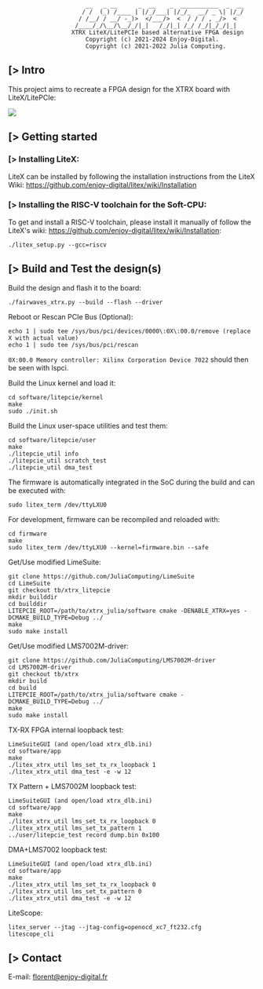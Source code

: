                           __   _ __      _  __    _  ___________  _  __
                         / /  (_) /____ | |/_/___| |/_/_  __/ _ \| |/_/
                        / /__/ / __/ -_)>  </___/>  <  / / / , _/>  <
                       /____/_/\__/\__/_/|_|   /_/|_| /_/ /_/|_/_/|_|
                      XTRX LiteX/LitePCIe based alternative FPGA design
                          Copyright (c) 2021-2024 Enjoy-Digital.
                          Copyright (c) 2021-2022 Julia Computing.

[> Intro
--------

This project aims to recreate a FPGA design for the XTRX board with
LiteX/LitePCIe:

![](https://user-images.githubusercontent.com/1450143/147348139-503834af-76d5-4172-8ca0-e323b719fa17.png)

[> Getting started
------------------
### [> Installing LiteX:

LiteX can be installed by following the installation instructions from the LiteX Wiki: https://github.com/enjoy-digital/litex/wiki/Installation

### [> Installing the RISC-V toolchain for the Soft-CPU:

To get and install a RISC-V toolchain, please install it manually of follow the LiteX's wiki: https://github.com/enjoy-digital/litex/wiki/Installation:
```
./litex_setup.py --gcc=riscv
```

[> Build and Test the design(s)
---------------------------------

Build the design and flash it to the board:
```
./fairwaves_xtrx.py --build --flash --driver
```

Reboot or Rescan PCIe Bus (Optional):
```
echo 1 | sudo tee /sys/bus/pci/devices/0000\:0X\:00.0/remove (replace X with actual value)
echo 1 | sudo tee /sys/bus/pci/rescan
```

`0X:00.0 Memory controller: Xilinx Corporation Device 7022` should then be seen with lspci.


Build the Linux kernel and load it:
```
cd software/litepcie/kernel
make
sudo ./init.sh
```

Build the Linux user-space utilities and test them:
```
cd software/litepcie/user
make
./litepcie_util info
./litepcie_util scratch_test
./litepcie_util dma_test
```

The firmware is automatically integrated in the SoC during the build and can be executed with:
```
sudo litex_term /dev/ttyLXU0
```

For development, firmware can be recompiled and reloaded with:
```
cd firmware
make
sudo litex_term /dev/ttyLXU0 --kernel=firmware.bin --safe
```

Get/Use modified LimeSuite:
```
git clone https://github.com/JuliaComputing/LimeSuite
cd LimeSuite
git checkout tb/xtrx_litepcie
mkdir builddir
cd builddir
LITEPCIE_ROOT=/path/to/xtrx_julia/software cmake -DENABLE_XTRX=yes -DCMAKE_BUILD_TYPE=Debug ../
make
sudo make install
```

Get/Use modified LMS7002M-driver:
```
git clone https://github.com/JuliaComputing/LMS7002M-driver
cd LMS7002M-driver
git checkout tb/xtrx
mkdir build
cd build
LITEPCIE_ROOT=/path/to/xtrx_julia/software cmake -DCMAKE_BUILD_TYPE=Debug ../
make
sudo make install
```

TX-RX FPGA internal loopback test:
```
LimeSuiteGUI (and open/load xtrx_dlb.ini)
cd software/app
make
./litex_xtrx_util lms_set_tx_rx_loopback 1
./litex_xtrx_util dma_test -e -w 12
```

TX Pattern + LMS7002M loopback test:
```
LimeSuiteGUI (and open/load xtrx_dlb.ini)
cd software/app
make
./litex_xtrx_util lms_set_tx_rx_loopback 0
./litex_xtrx_util lms_set_tx_pattern 1
../user/litepcie_test record dump.bin 0x100
```

DMA+LMS7002 loopback test:
```
LimeSuiteGUI (and open/load xtrx_dlb.ini)
cd software/app
make
./litex_xtrx_util lms_set_tx_rx_loopback 0
./litex_xtrx_util lms_set_tx_pattern 0
./litex_xtrx_util dma_test -e -w 12
```

LiteScope:
```
litex_server --jtag --jtag-config=openocd_xc7_ft232.cfg
litescope_cli
```

[> Contact
-------------
E-mail: florent@enjoy-digital.fr
